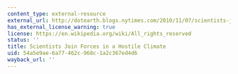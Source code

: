 ```yaml
---
content_type: external-resource
external_url: http://dotearth.blogs.nytimes.com/2010/11/07/scientists-join-forces-in-a-hostile-climate/?scp=1&sq=American%20Geophysical%20Union&st=cse
has_external_license_warning: true
license: https://en.wikipedia.org/wiki/All_rights_reserved
status: ''
title: Scientists Join Forces in a Hostile Climate
uid: 54a5e9ae-6a77-462c-968c-1a2c367ed4d6
wayback_url: ''
---
```


